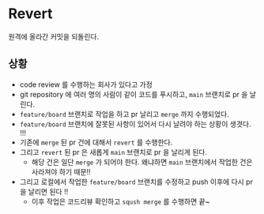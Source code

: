 # Revert 
원격에 올라간 커밋을 되돌린다.

## 상황
* code review 를 수행하는 회사가 있다고 가정
* git repository 에 여러 명의 사람이 같이 코드를 푸시하고, `main` 브랜치로 pr 을 날린다.
* `feature/board` 브랜치로 작업을 하고 pr 날리고 `merge` 까지 수행되었다.
* `feature/board` 브랜치에 잘못된 사항이 있어서 다시 날려야 하는 상황이 생겻다. !!!
* 기존에 `merge` 된 pr 건에 대해서 `revert` 를 수행한다.
* 그리고 `revert` 된 pr 은 새롭게 `main` 브랜치로 pr 을 날리게 된다.
  * 해당 건은 일단 `merge` 가 되어야 한다. 왜냐하면 `main` 브랜치에서 작업한 건은 사라져야 하기 때문!!
* 그리고 로컬에서 작업한 `feature/board` 브랜치를 수정하고 push 이후에 다시 pr 을 날리면 된다 !! 
  * 이후 작업은 코드리뷰 확인하고 `sqush merge` 를 수행하면 끝~
